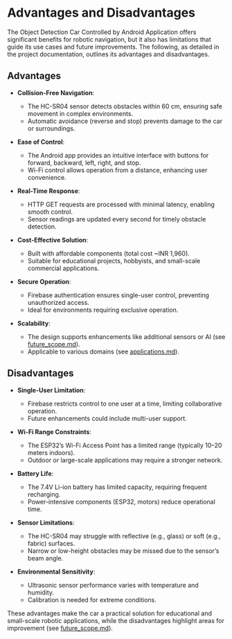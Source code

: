 # Advantages and Disadvantages

The Object Detection Car Controlled by Android Application offers significant benefits for robotic navigation, but it also has limitations that guide its use cases and future improvements. The following, as detailed in the project documentation, outlines its advantages and disadvantages.

## Advantages
- **Collision-Free Navigation**:
  - The HC-SR04 sensor detects obstacles within 60 cm, ensuring safe movement in complex environments.
  - Automatic avoidance (reverse and stop) prevents damage to the car or surroundings.

- **Ease of Control**:
  - The Android app provides an intuitive interface with buttons for forward, backward, left, right, and stop.
  - Wi-Fi control allows operation from a distance, enhancing user convenience.

- **Real-Time Response**:
  - HTTP GET requests are processed with minimal latency, enabling smooth control.
  - Sensor readings are updated every second for timely obstacle detection.

- **Cost-Effective Solution**:
  - Built with affordable components (total cost ~INR 1,960).
  - Suitable for educational projects, hobbyists, and small-scale commercial applications.

- **Secure Operation**:
  - Firebase authentication ensures single-user control, preventing unauthorized access.
  - Ideal for environments requiring exclusive operation.

- **Scalability**:
  - The design supports enhancements like additional sensors or AI (see [future_scope.md](future_scope.md)).
  - Applicable to various domains (see [applications.md](applications.md)).

## Disadvantages
- **Single-User Limitation**:
  - Firebase restricts control to one user at a time, limiting collaborative operation.
  - Future enhancements could include multi-user support.

- **Wi-Fi Range Constraints**:
  - The ESP32’s Wi-Fi Access Point has a limited range (typically 10–20 meters indoors).
  - Outdoor or large-scale applications may require a stronger network.

- **Battery Life**:
  - The 7.4V Li-ion battery has limited capacity, requiring frequent recharging.
  - Power-intensive components (ESP32, motors) reduce operational time.

- **Sensor Limitations**:
  - The HC-SR04 may struggle with reflective (e.g., glass) or soft (e.g., fabric) surfaces.
  - Narrow or low-height obstacles may be missed due to the sensor’s beam angle.

- **Environmental Sensitivity**:
  - Ultrasonic sensor performance varies with temperature and humidity.
  - Calibration is needed for extreme conditions.

These advantages make the car a practical solution for educational and small-scale robotic applications, while the disadvantages highlight areas for improvement (see [future_scope.md](future_scope.md)).
